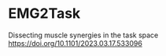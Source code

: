 # EMG2Task

Dissecting muscle synergies in the task space
https://doi.org/10.1101/2023.03.17.533096
